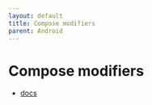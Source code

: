 ```yaml
---
layout: default
title: Compose modifiers
parent: Android
---
```


# Compose modifiers

- [docs](https://developer.android.com/jetpack/compose/modifiers)

